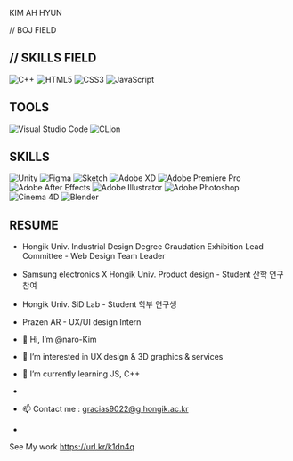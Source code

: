 KIM AH HYUN

// BOJ FIELD

// SKILLS FIELD
-
![C++](https://img.shields.io/badge/-C++-00599C.svg?&style=for-the-badge&logo=C%2b%2b&logoColor=white)
![HTML5](https://img.shields.io/badge/HTML5-E34F26.svg?&style=for-the-badge&logo=HTML5&logoColor=white)
![CSS3](https://img.shields.io/badge/CSS3-1572B6.svg?&style=for-the-badge&logo=CSS3&logoColor=white)
![JavaScript](https://img.shields.io/badge/JavaScript-F7DF1E.svg?&style=for-the-badge&logo=JavaScript&logoColor=1d1d1d)

TOOLS
-
![Visual Studio Code](https://img.shields.io/badge/Visual%20Studio%20Code-007ACC.svg?&style=for-the-badge&logo=Visual%20Studio%20Code&logoColor=white)
![CLion](https://img.shields.io/badge/CLion-000000.svg?&style=for-the-badge&logo=CLion&logoColor=white)

SKILLS
-
![Unity](https://img.shields.io/badge/Unity-FFFFFF.svg?&style=for-the-badge&logo=Unity&logoColor=black)
![Figma](https://img.shields.io/badge/Figma-1D1D1D.svg?&style=for-the-badge&logo=Figma&logoColor=white)
![Sketch](https://img.shields.io/badge/Sketch-ea6c00.svg?&style=for-the-badge&logo=Sketch&logoColor=white)
![Adobe XD](https://img.shields.io/badge/Adobe%20XD-F75eee.svg?&style=for-the-badge&logo=Adobe%20XD&logoColor=white)
![Adobe Premiere Pro](https://img.shields.io/badge/Adobe%20Premiere%20Pro-000058.svg?&style=for-the-badge&logo=Adobe%20Premiere%20Pro&logoColor=white)
![Adobe After Effects](https://img.shields.io/badge/Adobe%20After%20Effects-9999FF.svg?&style=for-the-badge&logo=Adobe%20After%20Effects&logoColor=white)
![Adobe Illustrator](https://img.shields.io/badge/Adobe%20Illustrator-FF9A00.svg?&style=for-the-badge&logo=Adobe%20Illustrator&logoColor=white)
![Adobe Photoshop](https://img.shields.io/badge/Adobe%20Photoshop-31A8FF.svg?&style=for-the-badge&logo=Adobe%20Illustrator&logoColor=white)
![Cinema 4D](https://img.shields.io/badge/Cinema%204D-011A6A.svg?&style=for-the-badge&logo=Cinema%204D&logoColor=white)
![Blender](https://img.shields.io/badge/Blender-F5792A.svg?&style=for-the-badge&logo=Blender&logoColor=white)


RESUME
-
- Hongik Univ. Industrial Design Degree Graudation Exhibition Lead Committee - Web Design Team Leader
- Samsung electronics X Hongik Univ. Product design - Student 산학 연구 참여
- Hongik Univ. SiD Lab - Student 학부 연구생
- Prazen AR - UX/UI design Intern 


- 👋 Hi, I’m @naro-Kim
- 👀 I’m interested in UX design & 3D graphics  & services 
- 🌱 I’m currently learning JS, C++
- 
- 📫 Contact me : gracias9022@g.hongik.ac.kr
- 

See My work https://url.kr/k1dn4q


<!---
naro-Kim/naro-Kim is a ✨ special ✨ repository because its `README.md` (this file) appears on your GitHub profile.
You can click the Preview link to take a look at your changes.
--->
